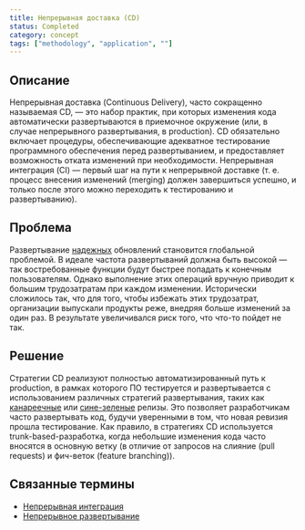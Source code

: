 ```yaml
---
title: Непрерывная доставка (CD)
status: Completed
category: concept
tags: ["methodology", "application", ""]
---
```


## Описание

Непрерывная доставка (Continuous Delivery), часто сокращенно называемая CD, — это набор практик, 
при которых изменения кода автоматически развертываются в приемочное окружение 
(или, в случае непрерывного развертывания, в production).
CD обязательно включает процедуры, обеспечивающие адекватное тестирование программного обеспечения 
перед развертыванием, и предоставляет возможность отката изменений при необходимости.
Непрерывная интеграция (CI) — первый шаг на пути к непрерывной доставке 
(т. е. процесс внесения изменений (merging) должен завершиться успешно, и только после этого можно переходить к тестированию и развертыванию).

## Проблема

Развертывание [надежных](/reliability/) обновлений становится глобальной проблемой.
В идеале частота развертываний должна быть высокой — так востребованные функции будут быстрее попадать к конечным пользователям.
Однако выполнение этих операций вручную приводит к большим трудозатратам при каждом изменении.
Исторически сложилось так, что для того, чтобы избежать этих трудозатрат, организации выпускали продукты реже, 
внедряя больше изменений за один раз. В результате увеличивался риск того, что что-то пойдет не так.

## Решение

Стратегии CD реализуют полностью автоматизированный путь к production, 
в рамках которого ПО тестируется и развертывается с использованием различных стратегий развертывания, 
таких как [канареечные](/canary-deployment/) или [сине-зеленые](/blue-green-deployment/) релизы.
Это позволяет разработчикам часто развертывать код, будучи уверенными в том, что новая ревизия прошла тестирование.
Как правило, в стратегиях CD используется trunk-based-разработка, когда небольшие изменения кода часто вносятся в основную ветку 
(в отличие от запросов на слияние (pull requests) и фич-веток (feature branching)).

## Связанные термины

* [Непрерывная интеграция](/continuous-integration/)
* [Непрерывное развертывание](/continuous-deployment/)
